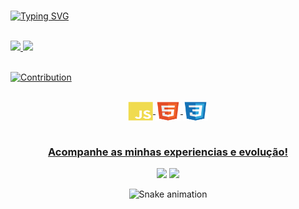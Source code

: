 
<br>

[![Typing SVG](https://readme-typing-svg.herokuapp.com/?color=3CB371&size=35&center=true&vCenter=true&width=1000&padding=50&lines=Olá,+meu+nome+é+Eduardo+Salazar;Tenho+19+anos+de+idade;Sou+apaixonado+por+programação;E+gosto+de+fazer+isso+com+MUITO+cafe+e+música;Seja+Bem-Vindo+:%29)](https://git.io/typing-svg)


<br>

 <div>
   <a href="https://github.com/eu-salazar">
   <img width="49% height="195px" src="https://github-readme-stats.vercel.app/api?username=eu-salazar&show_icons=true&theme=merko&include_all_commits=true&count_private=true"/>
   <img  width="41% height="195px" src="https://github-readme-stats.vercel.app/api/top-langs/?username=eu-salazar&layout=compact&langs_count=6&theme=merko"/>

<br>
<br>

![Contribution](https://activity-graph.herokuapp.com/graph?username=eu-salazar&theme=merko&hide_border=true&area=true)


</div>
<div align="center">
<div style="display: inline_block"><br>
  <img align="center" alt="Js" height="30" width="40" src="https://raw.githubusercontent.com/devicons/devicon/master/icons/javascript/javascript-plain.svg">
  <img align="center" alt="HTML" height="30" width="40" src="https://raw.githubusercontent.com/devicons/devicon/master/icons/html5/html5-original.svg">
  <img align="center" alt="CSS" height="30" width="40" src="https://raw.githubusercontent.com/devicons/devicon/master/icons/css3/css3-original.svg">
 
</div>
  
 <br>
 
  ### Acompanhe as minhas experiencias e evolução! 
<div> 
 
  <a href = ""><img src="https://img.shields.io/badge/-Gmail-%23333?style=for-the-badge&logo=gmail&logoColor=white" target="_blank"></a>
  <a href="" target="_blank"><img src="https://img.shields.io/badge/-LinkedIn-%230077B5?style=for-the-badge&logo=linkedin&logoColor=white" target="_blank"></a> 
 
 
  ![Snake animation](https://github.com/eu-salazar/eu-salazar/blob/output/github-contribution-grid-snake.svg)

</div>
